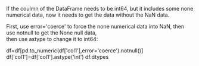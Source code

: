 If the coulmn of the DataFrame needs to be int64, but it includes some none numerical data, now it needs to get the data without the NaN data.  

First, use error='coerce' to force the none numerical data into NaN, then use notnull to get the None null data,  
then use astype to change it to int64:  

df=df[pd.to_numeric(df['col1'],error='coerce').notnull()]
df['col1']=df['col1'].astype('int')
df.dtypes
